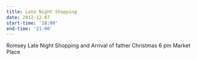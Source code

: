 ```yaml
---
title: Late Night Shopping
date: 2012-12-07
start-time: '18:00'
end-time: '21:00'
---
```

Romsey Late Night Shopping and Arrival of father Christmas 6 pm Market Place

